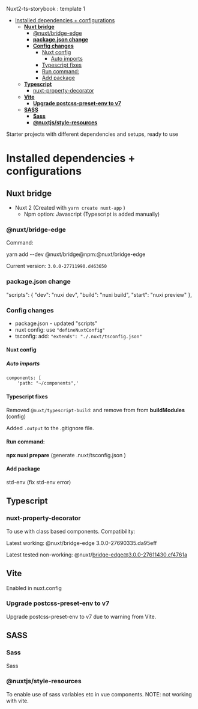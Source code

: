 Nuxt2-ts-storybook : template 1

- [Installed dependencies + configurations](#installed-dependencies--configurations)
  - [**Nuxt bridge**](#nuxt-bridge)
    - [@nuxt/bridge-edge](#nuxtbridge-edge)
    - [**package.json change**](#packagejson-change)
    - [**Config changes**](#config-changes)
      - [Nuxt config](#nuxt-config)
        - [Auto imports](#auto-imports)
      - [Typescript fixes](#typescript-fixes)
      - [Run command:](#run-command)
      - [Add package](#add-package)
  - [**Typescript**](#typescript)
    - [nuxt-property-decorator](#nuxt-property-decorator)
  - [**Vite**](#vite)
    - [**Upgrade postcss-preset-env to v7**](#upgrade-postcss-preset-env-to-v7)
  - [**SASS**](#sass)
    - [**Sass**](#sass-1)
    - [**@nuxtjs/style-resources**](#nuxtjsstyle-resources)

Starter projects with different dependencies and setups, ready to use

# Installed dependencies + configurations

## **Nuxt bridge**

- Nuxt 2 (Created with `yarn create nuxt-app` )
  - Npm option: Javascript (Typescript is added manually)

### @nuxt/bridge-edge

Command:

yarn add --dev @nuxt/bridge@npm:@nuxt/bridge-edge

Current version: `3.0.0-27711990.d463650`

### **package.json change**

"scripts": {
"dev": "nuxi dev",
"build": "nuxi build",
"start": "nuxi preview"
},

### **Config changes**

- package.json - updated "scripts"
- nuxt config: use `"defineNuxtConfig"`
- tsconfig: add: `"extends": "./.nuxt/tsconfig.json"`

#### Nuxt config

##### Auto imports

```text
components: [
    'path: "~/components",'
```

#### Typescript fixes

Removed `@nuxt/typescript-build`:  and remove from from **buildModules** (config)

Added `.output` to the .gitignore file.

#### Run command:
**npx nuxi prepare** (generate .nuxt/tsconfig.json )

#### Add package
std-env (fix std-env error)

## **Typescript**

### nuxt-property-decorator

To use with class based components.
Compatibility:

Latest working: @nuxt/bridge-edge 3.0.0-27690335.da95eff

Latest tested non-working: @nuxt/bridge-edge@3.0.0-27611430.cf4761a

## **Vite**

Enabled in nuxt.config
### **Upgrade postcss-preset-env to v7**

Upgrade postcss-preset-env to v7 due to warning from Vite.


## **SASS**

### **Sass**

Sass

### **@nuxtjs/style-resources**

To enable use of sass variables etc in vue components.
NOTE: not working with vite.

